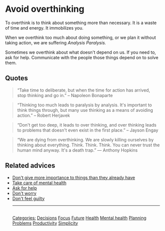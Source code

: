 # Avoid overthinking

To overthink is to think about something more than necessary. It is a waste of time and energy. It immobilizes you.

When we overthink too much about doing something, or we plan it without taking action, we are suffering _Analysis Paralysis._

Sometimes we overthink about what doesn't depend on us. If you need to, ask for help. Communicate with the people those things depend on to solve them.

## Quotes

> “Take time to deliberate, but when the time for action has arrived, stop thinking and go in.” – Napoleon Bonaparte

> “Thinking too much leads to paralysis by analysis. It's important to think things through, but many use thinking as a means of avoiding action.” – Robert Herjavek

> “Don't get too deep, it leads to over thinking, and over thinking leads to problems that doesn't even exist in the first place.” – Jayson Engay

> “We are dying from overthinking. We are slowly killing ourselves by thinking about everything. Think. Think. Think. You can never trust the human mind anyway. It's a death trap.” ― Anthony Hopkins

## Related advices

- [Don't give more importance to things than they already have](../Don't%20give%20more%20importance%20to%20things%20than%20they%20already%20have/index.md)
- [Take care of mental health](../Take%20care%20of%20mental%20health/index.md)
- [Ask for help](../Ask%20for%20help/index.md)
- [Don't worry](../Don't%20worry/index.md)
- [Don't feel guilty](../Don't%20feel%20guilty/index.md)<hr/><br/>[Categories:](Categories/index.md) [Decisions](Categories/Decisions.md) [Focus](Categories/Focus.md) [Future](Categories/Future.md) [Health](Categories/Health.md) [Mental health](Categories/Mental%20health.md) [Planning](Categories/Planning.md) [Problems](Categories/Problems.md) [Productivity](Categories/Productivity.md) [Simplicity](Categories/Simplicity.md)